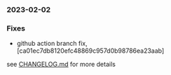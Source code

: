 ### 2023-02-02

### Fixes
+ github action branch fix, [ca01ec7db8120efc48869c957d0b98786ea23aab]


see <a href='https://github.com/mrjackwills/mealpedant_backup_pi/blob/main/CHANGELOG.md'>CHANGELOG.md</a> for more details
